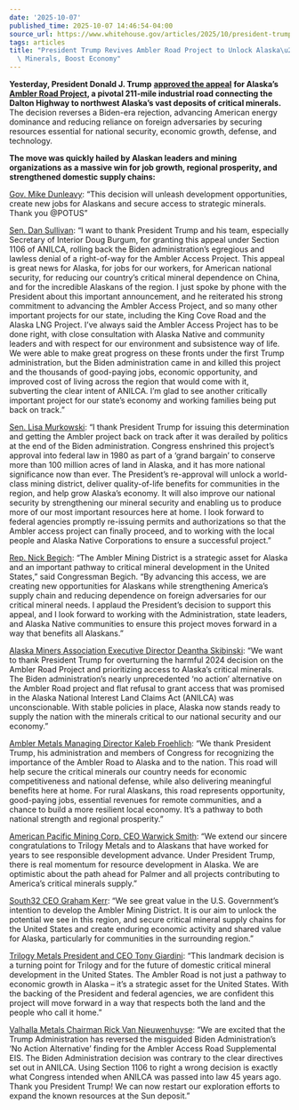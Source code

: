 ```yaml
---
date: '2025-10-07'
published_time: 2025-10-07 14:46:54-04:00
source_url: https://www.whitehouse.gov/articles/2025/10/president-trump-revives-ambler-road-project-to-unlock-alaskas-critical-minerals-boost-economy/
tags: articles
title: "President Trump Revives Ambler Road Project to Unlock Alaska\u2019s Critical\
  \ Minerals, Boost Economy"
---
```

 
**Yesterday, President Donald J. Trump** [**approved the
appeal**](https://alaskabeacon.com/2025/10/06/trump-approves-appeal-for-ambler-road-project-reversing-biden-administrations-rejection/)
**for Alaska’s** [**Ambler Road
Project**](https://www.whitehouse.gov/fact-sheets/2025/10/fact-sheet-president-donald-j-trump-approves-ambler-road-project-to-unlock-alaskas-mineral-potential/)**,
a pivotal 211-mile industrial road connecting the Dalton Highway to
northwest Alaska’s vast deposits of critical minerals.** The decision
reverses a Biden-era rejection, advancing American energy dominance and
reducing reliance on foreign adversaries by securing resources essential
for national security, economic growth, defense, and technology.

**The move was quickly hailed by Alaskan leaders and mining
organizations as a massive win for job growth, regional prosperity, and
strengthened domestic supply chains:**

[Gov. Mike
Dunleavy](https://x.com/GovDunleavy/status/1975313424268792108): “This
decision will unleash development opportunities, create new jobs for
Alaskans and secure access to strategic minerals.  Thank you @POTUS”

[Sen. Dan
Sullivan](https://www.sullivan.senate.gov/newsroom/press-releases/alaska-delegation-commends-president-trumps-re-approval-of-the-ambler-access-project):
“I want to thank President Trump and his team, especially Secretary of
Interior Doug Burgum, for granting this appeal under Section 1106 of
ANILCA, rolling back the Biden administration’s egregious and lawless
denial of a right-of-way for the Ambler Access Project. This appeal is
great news for Alaska, for jobs for our workers, for American national
security, for reducing our country’s critical mineral dependence on
China, and for the incredible Alaskans of the region. I just spoke by
phone with the President about this important announcement, and he
reiterated his strong commitment to advancing the Ambler Access Project,
and so many other important projects for our state, including the King
Cove Road and the Alaska LNG Project. I’ve always said the Ambler Access
Project has to be done right, with close consultation with Alaska Native
and community leaders and with respect for our environment and
subsistence way of life. We were able to make great progress on these
fronts under the first Trump administration, but the Biden
administration came in and killed this project and the thousands of
good-paying jobs, economic opportunity, and improved cost of living
across the region that would come with it, subverting the clear intent
of ANILCA. I’m glad to see another critically important project for our
state’s economy and working families being put back on track.”

[Sen. Lisa
Murkowski](https://www.murkowski.senate.gov/press/release/alaska-delegation-commends-president-trumps-re-approval-of-the-ambler-access-project):
“I thank President Trump for issuing this determination and getting the
Ambler project back on track after it was derailed by politics at the
end of the Biden administration. Congress enshrined this project’s
approval into federal law in 1980 as part of a ‘grand bargain’ to
conserve more than 100 million acres of land in Alaska, and it has more
national significance now than ever. The President’s re-approval will
unlock a world-class mining district, deliver quality-of-life benefits
for communities in the region, and help grow Alaska’s economy. It will
also improve our national security by strengthening our mineral security
and enabling us to produce more of our most important resources here at
home. I look forward to federal agencies promptly re-issuing permits and
authorizations so that the Ambler access project can finally proceed,
and to working with the local people and Alaska Native Corporations to
ensure a successful project.”

[Rep. Nick
Begich](https://begich.house.gov/media/press-releases/congressman-begich-commends-president-trumps-action-advance-ambler-road-access):
“The Ambler Mining District is a strategic asset for Alaska and an
important pathway to critical mineral development in the United States,”
said Congressman Begich. “By advancing this access, we are creating new
opportunities for Alaskans while strengthening America’s supply chain
and reducing dependence on foreign adversaries for our critical mineral
needs. I applaud the President’s decision to support this appeal, and I
look forward to working with the Administration, state leaders, and
Alaska Native communities to ensure this project moves forward in a way
that benefits all Alaskans.”

[Alaska Miners Association Executive Director Deantha
Skibinski](https://www.alaskaminers.org/_files/ugd/beae26_24cf80b2b48f43d8a3a301e2b324b116.pdf):
“We want to thank President Trump for overturning the harmful 2024
decision on the Ambler Road Project and prioritizing access to Alaska’s
critical minerals. The Biden administration’s nearly unprecedented ‘no
action’ alternative on the Ambler Road project and flat refusal to grant
access that was promised in the Alaska National Interest Land Claims Act
(ANILCA) was unconscionable. With stable policies in place, Alaska now
stands ready to supply the nation with the minerals critical to our
national security and our economy.”

[Ambler Metals Managing Director Kaleb
Froehlich](https://www.amblermetals.com/press-release/ambler-metals-welcomes-presidential-approval-of-ambler-road-permits-through-anilca):
“We thank President Trump, his administration and members of Congress
for recognizing the importance of the Ambler Road to Alaska and to the
nation. This road will help secure the critical minerals our country
needs for economic competitiveness and national defense, while also
delivering meaningful benefits here at home. For rural Alaskans, this
road represents opportunity, good-paying jobs, essential revenues for
remote communities, and a chance to build a more resilient local
economy. It’s a pathway to both national strength and regional
prosperity.”

[American Pacific Mining Corp. CEO Warwick
Smith](https://americanpacificmining.com/news-releases-2025/american-pacific-congratulates-trilogy-metals-on-ambler-project-milestone/):
“We extend our sincere congratulations to Trilogy Metals and to Alaskans
that have worked for years to see responsible development advance. Under
President Trump, there is real momentum for resource development in
Alaska. We are optimistic about the path ahead for Palmer and all
projects contributing to America’s critical minerals supply.”

[South32 CEO Graham
Kerr](https://www.south32.net/docs/default-source/media-releases/south32-media-release---south32-backs-u-s-government-move-to-advance-critical-minerals-in-alaska.pdf?sfvrsn=aa977641_1):
“We see great value in the U.S. Government’s intention to develop the
Ambler Mining District. It is our aim to unlock the potential we see in
this region, and secure critical mineral supply chains for the United
States and create enduring economic activity and shared value for
Alaska, particularly for communities in the surrounding region.”

[Trilogy Metals President and CEO Tony
Giardini](https://trilogymetals.com/news-and-media/news/trilogy-metals-applauds-president-trumps-decision-to-grant-permits-for-the-ambler-access-project-to-enable-the-development-of/):
“This landmark decision is a turning point for Trilogy and for the
future of domestic critical mineral development in the United States.
The Ambler Road is not just a pathway to economic growth in Alaska –
it’s a strategic asset for the United States. With the backing of the
President and federal agencies, we are confident this project will move
forward in a way that respects both the land and the people who call it
home.”

[Valhalla Metals Chairman Rick Van
Nieuwenhuyse](https://www.newsfilecorp.com/release/269469/Valhalla-Metals-Celebrates-President-Trumps-Approval-to-Reverse-a-Bidenera-Decision-and-Grant-Permits-for-the-Ambler-Access-Road?utm_source=dlvr.it&utm_medium=linkedin):
“We are excited that the Trump Administration has reversed the misguided
Biden Administration’s ‘No Action Alternative’ finding for the Ambler
Access Road Supplemental EIS. The Biden Administration decision was
contrary to the clear directives set out in ANILCA. Using Section 1106
to right a wrong decision is exactly what Congress intended when ANILCA
was passed into law 45 years ago. Thank you President Trump! We can now
restart our exploration efforts to expand the known resources at the Sun
deposit.”
